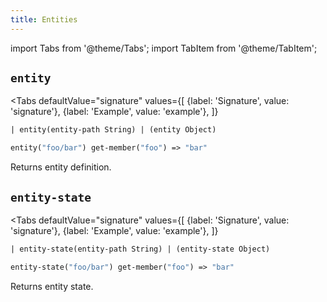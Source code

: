 ```yaml
---
title: Entities
---
```


import Tabs from '@theme/Tabs';
import TabItem from '@theme/TabItem';

## `entity`

<Tabs
  defaultValue="signature"
  values={[
    {label: 'Signature', value: 'signature'},
    {label: 'Example', value: 'example'},
  ]}
>

<TabItem value="signature">

```clojure
| entity(entity-path String) | (entity Object)
```

</TabItem>

<TabItem value="example">

```clojure
entity("foo/bar") get-member("foo") => "bar"
```

</TabItem>

</Tabs>

Returns entity definition.

## `entity-state`

<Tabs
defaultValue="signature"
values={[
{label: 'Signature', value: 'signature'},
{label: 'Example', value: 'example'},
]}
>

<TabItem value="signature">

```clojure
| entity-state(entity-path String) | (entity-state Object)
```

</TabItem>

<TabItem value="example">

```clojure
entity-state("foo/bar") get-member("foo") => "bar"
```

</TabItem>

</Tabs>

Returns entity state.
